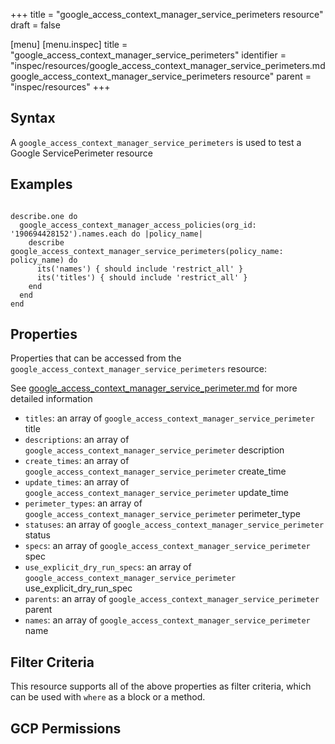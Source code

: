 +++
title = "google_access_context_manager_service_perimeters resource"
draft = false

[menu]
  [menu.inspec]
    title = "google_access_context_manager_service_perimeters"
    identifier = "inspec/resources/google_access_context_manager_service_perimeters.md google_access_context_manager_service_perimeters resource"
    parent = "inspec/resources"
+++


## Syntax
A `google_access_context_manager_service_perimeters` is used to test a Google ServicePerimeter resource

## Examples
```

describe.one do
  google_access_context_manager_access_policies(org_id: '190694428152').names.each do |policy_name|
    describe google_access_context_manager_service_perimeters(policy_name: policy_name) do
      its('names') { should include 'restrict_all' }
      its('titles') { should include 'restrict_all' }
    end
  end
end
```

## Properties
Properties that can be accessed from the `google_access_context_manager_service_perimeters` resource:

See [google_access_context_manager_service_perimeter.md](google_access_context_manager_service_perimeter.md) for more detailed information
  * `titles`: an array of `google_access_context_manager_service_perimeter` title
  * `descriptions`: an array of `google_access_context_manager_service_perimeter` description
  * `create_times`: an array of `google_access_context_manager_service_perimeter` create_time
  * `update_times`: an array of `google_access_context_manager_service_perimeter` update_time
  * `perimeter_types`: an array of `google_access_context_manager_service_perimeter` perimeter_type
  * `statuses`: an array of `google_access_context_manager_service_perimeter` status
  * `specs`: an array of `google_access_context_manager_service_perimeter` spec
  * `use_explicit_dry_run_specs`: an array of `google_access_context_manager_service_perimeter` use_explicit_dry_run_spec
  * `parents`: an array of `google_access_context_manager_service_perimeter` parent
  * `names`: an array of `google_access_context_manager_service_perimeter` name

## Filter Criteria
This resource supports all of the above properties as filter criteria, which can be used
with `where` as a block or a method.

## GCP Permissions
